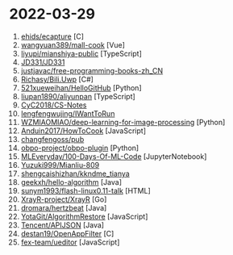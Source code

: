 # 2022-03-29

1. [ehids/ecapture](https://github.com/ehids/ecapture "capture SSL/TLS text content without CA cert by eBPF.") [C]
2. [wangyuan389/mall-cook](https://github.com/wangyuan389/mall-cook "商城低代码平台，可视化搭建H5、小程序多端商城") [Vue]
3. [liyupi/mianshiya-public](https://github.com/liyupi/mianshiya-public "干净免费的面试刷题网站，帮助大家拿到满意的 offer！💎 React 前端 + Node 后端 + 云开发全栈项目 by 程序员鱼皮") [TypeScript]
4. [JD331/JD331](https://github.com/JD331/JD331 "") 
5. [justjavac/free-programming-books-zh_CN](https://github.com/justjavac/free-programming-books-zh_CN "📚 免费的计算机编程类中文书籍，欢迎投稿") 
6. [Richasy/Bili.Uwp](https://github.com/Richasy/Bili.Uwp "适用于新系统UI的哔哩") [C#]
7. [521xueweihan/HelloGitHub](https://github.com/521xueweihan/HelloGitHub "分享 GitHub 上有趣、入门级的开源项目。Share interesting, entry-level open source projects on GitHub.") [Python]
8. [liupan1890/aliyunpan](https://github.com/liupan1890/aliyunpan "阿里云盘小白羊版 阿里云盘PC版 aliyundriver") [TypeScript]
9. [CyC2018/CS-Notes](https://github.com/CyC2018/CS-Notes "📚 技术面试必备基础知识、Leetcode、计算机操作系统、计算机网络、系统设计") 
10. [lengfengwujing/IWantToRun](https://github.com/lengfengwujing/IWantToRun "") 
11. [WZMIAOMIAO/deep-learning-for-image-processing](https://github.com/WZMIAOMIAO/deep-learning-for-image-processing "deep learning for image processing including classification and object-detection etc.") [Python]
12. [Anduin2017/HowToCook](https://github.com/Anduin2017/HowToCook "程序员在家做饭方法指南。Programmer's guide about how to cook at home (Chinese only).") [JavaScript]
13. [changfengoss/pub](https://github.com/changfengoss/pub "科学上网工具") 
14. [obpo-project/obpo-plugin](https://github.com/obpo-project/obpo-plugin "An ida plugin for recovering control flow flattening") [Python]
15. [MLEveryday/100-Days-Of-ML-Code](https://github.com/MLEveryday/100-Days-Of-ML-Code "100-Days-Of-ML-Code中文版") [JupyterNotebook]
16. [Yuzuki999/Mianliu-809](https://github.com/Yuzuki999/Mianliu-809 "关于最近的手机电视809免流") 
17. [shengcaishizhan/kkndme_tianya](https://github.com/shengcaishizhan/kkndme_tianya "天涯 kkndme 神贴聊房价") 
18. [geekxh/hello-algorithm](https://github.com/geekxh/hello-algorithm "🌍 针对小白的算法训练 | 包括四部分：①.算法基础 ②.力扣图解 ③.大厂面经 ④.CS_汇总 | 附：1、千本开源电子书 2、百张技术思维导图（项目花了上百小时，希望可以点 star 支持，🌹感谢~）") [Java]
19. [sunym1993/flash-linux0.11-talk](https://github.com/sunym1993/flash-linux0.11-talk "你管这破玩意叫操作系统源码 — 像小说一样品读 Linux 0.11 核心代码") [HTML]
20. [XrayR-project/XrayR](https://github.com/XrayR-project/XrayR "A Xray backend framework that can easily support many panels. 一个基于Xray的后端框架，支持V2ay,Trojan,Shadowsocks协议，极易扩展，支持多面板对接") [Go]
21. [dromara/hertzbeat](https://github.com/dromara/hertzbeat "易用友好的云监控系统。网站监测，PING连通性，端口可用性，数据库，操作系统，API监控，自定义监控，阈值告警，告警通知(邮件微信钉钉飞书)。") [Java]
22. [YotaGit/AlgorithmRestore](https://github.com/YotaGit/AlgorithmRestore "App和Web逆向算法还原案例源码分享") [JavaScript]
23. [Tencent/APIJSON](https://github.com/Tencent/APIJSON "🚀 零代码、全自动、强安全 ORM 库，后端接口和文档零代码，前端(客户端) 定制返回 JSON 的数据和结构。 🚀 A JSON Transmission Protocol and an ORM Library for automatically providing APIs and Docs.") [Java]
24. [destan19/OpenAppFilter](https://github.com/destan19/OpenAppFilter "App filtering is a parent management plug-in based on OpenWrt, which supports app filtering for games, videos, chats, downloads, etc.") [C]
25. [fex-team/ueditor](https://github.com/fex-team/ueditor "rich text 富文本编辑器") [JavaScript]
